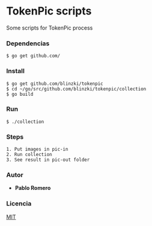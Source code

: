 # TokenPic scripts

Some scripts for TokenPic process



### Dependencias 

```
$ go get github.com/
```

### Install

```
$ go get github.com/blinzki/tokenpic
$ cd ~/go/src/github.com/blinzki/tokenpic/collection
$ go build
```
### Run 

```
$ ./collection
```
### Steps 
```
1. Put images in pic-in
2. Run collection
3. See result in pic-out folder
```
### Autor

* **Pablo Romero** 

### Licencia

[MIT](https://choosealicense.com/licenses/mit/)
